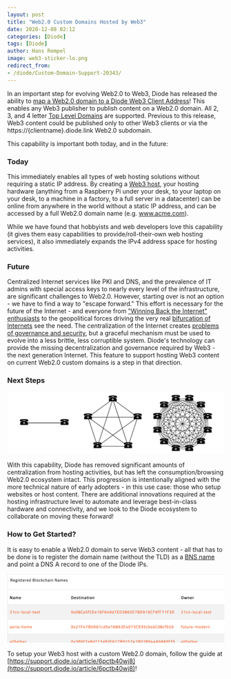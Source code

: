 ```yaml
---
layout: post
title: "Web2.0 Custom Domains Hosted by Web3"
date: 2020-12-08 02:12
categories: [Diode]
tags: [Diode]
author: Hans Rempel
image: web3-sticker-lo.png
redirect_from:
- /diode/Custom-Domain-Support-20343/
---
```


In an important step for evolving Web2.0 to Web3, Diode has released the ability to [map a Web2.0 domain to a Diode Web3 Client Address](https://support.diode.io/article/6pctb40wj8)!  This enables any Web3 publisher to publish content on a Web2.0 domain.  All 2, 3, and 4 letter [Top Level Domains](https://en.wikipedia.org/wiki/Top-level_domain) are supported.  Previous to this release, Web3 content could  be published only to other Web3 clients or via the https://{clientname}.diode.link Web2.0 subdomain.
  
This capability is important both today, and in the future:

### Today

This immediately enables all types of web hosting solutions without requiring a static IP address.  By creating a [Web3 host](https://support.diode.io/article/ss32engxlq-publish-your-local-webserver), your hosting hardware (anything from a Raspberry Pi under your desk, to your laptop on your desk, to a machine in a factory, to a full server in a datacenter) can be online from anywhere in the world without a static IP address, and can be accessed by a full Web2.0 domain name (e.g. www.acme.com). 

While we have found that hobbyists and web developers love this capability (it gives them easy capabilities to provide/roll-their-own web hosting services), it also immediately expands the IPv4 address space for hosting activities.  

### Future

Centralized Internet services like PKI and DNS, and the prevalence of IT admins with special access keys to nearly every level of the infrastructure, are significant challenges to Web2.0.  However, starting over is not an option - we have to find a way to "escape forward." This effort is necessary for the future of the Internet - and everyone from ["Winning Back the Internet"](https://roarmag.org/essays/win-back-the-internet/) [enthusiasts](https://news.ycombinator.com/item?id=25322834) to the geopolitical forces driving the very real [bifurcation of Internets](https://www.euronews.com/2020/09/11/splinter-net-is-the-internet-fracturing-along-geopolitical-lines-) see the need.  The centralization of the Internet creates [problems of governance and security](/burning-platform-pki/decentralized-pki-in-a-nutshell-19079/), but a graceful mechanism must be used to evolve into a less brittle, less corruptible system.  Diode's technology can provide the missing decentralization and governance required by Web3 - the next generation Internet.  This feature to support hosting Web3 content on current Web2.0 custom domains is a step in that direction.  

### Next Steps

![](../assets/img/blog/steps-of-decentralization.png)

With this capability, Diode has removed significant amounts of centralization from hosting activities, but has left the consumption/browsing Web2.0 ecosystem intact.  This progression is intentionally aligned with the more technical nature of early adopters - in this use case: those who setup websites or host content.  There are additional innovations required at the hosting infrastructure level to automate and leverage best-in-class hardware and connectivity, and we look to the Diode ecosystem to collaborate on moving these forward!

### How to Get Started?

It is easy to enable a Web2.0 domain to serve Web3 content - all that has to be done is to register the domain name (without the TLD) as a [BNS name](https://support.diode.io/article/5nsoxvhug1) and point a DNS A record to one of the Diode IPs. 

![](../assets/img/blog/bns-screenshot.png)
  
To setup your Web3 host with a custom Web2.0 domain, follow the guide at [https://support.diode.io/article/6pctb40wj8](https://support.diode.io/article/6pctb40wj8)!
